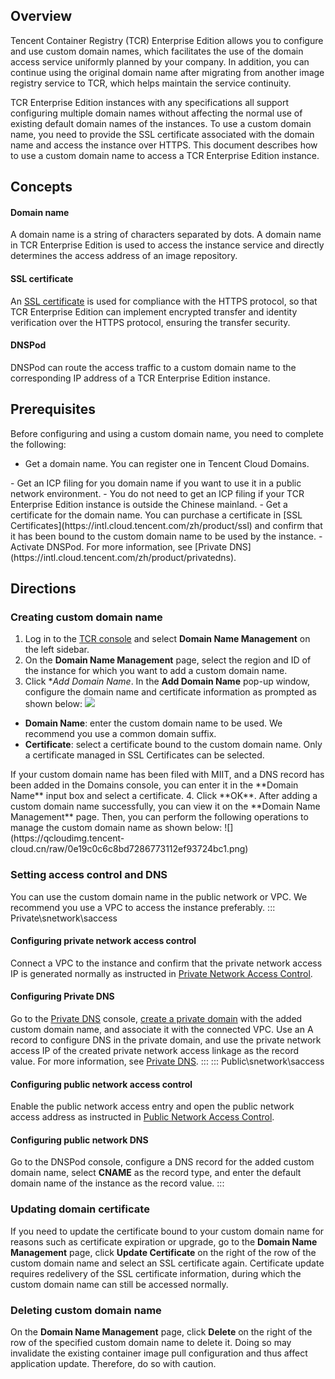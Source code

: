 
## Overview
Tencent Container Registry (TCR) Enterprise Edition allows you to configure and use custom domain names, which facilitates the use of the domain access service uniformly planned by your company. In addition, you can continue using the original domain name after migrating from another image registry service to TCR, which helps maintain the service continuity.

TCR Enterprise Edition instances with any specifications all support configuring multiple domain names without affecting the normal use of existing default domain names of the instances. To use a custom domain name, you need to provide the SSL certificate associated with the domain name and access the instance over HTTPS. This document describes how to use a custom domain name to access a TCR Enterprise Edition instance.

## Concepts
#### Domain name
A domain name is a string of characters separated by dots. A domain name in TCR Enterprise Edition is used to access the instance service and directly determines the access address of an image repository.

#### SSL certificate
An [SSL certificate](https://intl.cloud.tencent.com/document/product/1007/30152) is used for compliance with the HTTPS protocol, so that TCR Enterprise Edition can implement encrypted transfer and identity verification over the HTTPS protocol, ensuring the transfer security.


#### DNSPod
DNSPod can route the access traffic to a custom domain name to the corresponding IP address of a TCR Enterprise Edition instance.

## Prerequisites
Before configuring and using a custom domain name, you need to complete the following:
- Get a domain name. You can register one in Tencent Cloud Domains.
<dx-alert infotype="notice" title="">
- Get an ICP filing for you domain name if you want to use it in a public network environment.
- You do not need to get an ICP filing if your TCR Enterprise Edition instance is outside the Chinese mainland. 
</dx-alert>
- Get a certificate for the domain name. You can purchase a certificate in [SSL Certificates](https://intl.cloud.tencent.com/zh/product/ssl) and confirm that it has been bound to the custom domain name to be used by the instance.
- Activate DNSPod. For more information, see [Private DNS](https://intl.cloud.tencent.com/zh/product/privatedns).


## Directions
### Creating custom domain name
1. Log in to the [TCR console](https://console.cloud.tencent.com/tcr) and select **Domain Name Management** on the left sidebar.
2. On the **Domain Name Management** page, select the region and ID of the instance for which you want to add a custom domain name.
3. Click **Add Domain Name*. In the **Add Domain Name** pop-up window, configure the domain name and certificate information as prompted as shown below:
![](https://qcloudimg.tencent-cloud.cn/raw/df09f04be90748e1c48d2de0f0d8aab5.png)
 - **Domain Name**: enter the custom domain name to be used. We recommend you use a common domain suffix.
 - **Certificate**: select a certificate bound to the custom domain name. Only a certificate managed in SSL Certificates can be selected.
<dx-alert infotype="explain" title="">
If your custom domain name has been filed with MIIT, and a DNS record has been added in the Domains console, you can enter it in the **Domain Name** input box and select a certificate.
</dx-alert>
4. Click **OK**.
After adding a custom domain name successfully, you can view it on the **Domain Name Management** page. Then, you can perform the following operations to manage the custom domain name as shown below:
![](https://qcloudimg.tencent-cloud.cn/raw/0e19c0c6c8bd7286773112ef93724bc1.png)

### Setting access control and DNS
You can use the custom domain name in the public network or VPC. We recommend you use a VPC to access the instance preferably.
<dx-tabs>
::: Private\snetwork\saccess
#### Configuring private network access control
   Connect a VPC to the instance and confirm that the private network access IP is generated normally as instructed in [Private Network Access Control](https://intl.cloud.tencent.com/document/product/1051/35492).
#### Configuring Private DNS
   Go to the [Private DNS](https://console.cloud.tencent.com/privatedns) console, [create a private domain](https://intl.cloud.tencent.com/document/product/1097/40558) with the added custom domain name, and associate it with the connected VPC. Use an A record to configure DNS in the private domain, and use the private network access IP of the created private network access linkage as the record value. For more information, see [Private DNS](https://intl.cloud.tencent.com/zh/document/product/1097).
:::
::: Public\snetwork\saccess
#### Configuring public network access control
   Enable the public network access entry and open the public network access address as instructed in [Public Network Access Control](https://intl.cloud.tencent.com/document/product/1051/35491).
#### Configuring public network DNS
   Go to the DNSPod console, configure a DNS record for the added custom domain name, select **CNAME** as the record type, and enter the default domain name of the instance as the record value.
:::
</dx-tabs>





### Updating domain certificate
If you need to update the certificate bound to your custom domain name for reasons such as certificate expiration or upgrade, go to the **Domain Name Management** page, click **Update Certificate** on the right of the row of the custom domain name and select an SSL certificate again. Certificate update requires redelivery of the SSL certificate information, during which the custom domain name can still be accessed normally.

### Deleting custom domain name
On the **Domain Name Management** page, click **Delete** on the right of the row of the specified custom domain name to delete it. Doing so may invalidate the existing container image pull configuration and thus affect application update. Therefore, do so with caution.
